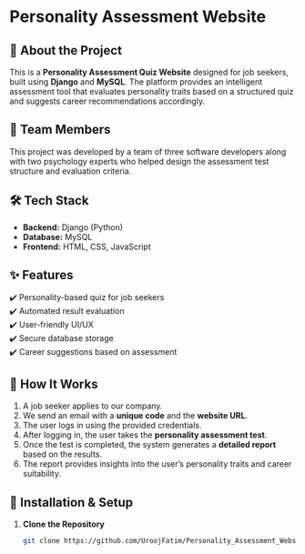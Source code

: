 # Personality Assessment Website  

## 🚀 About the Project  
This is a **Personality Assessment Quiz Website** designed for job seekers, built using **Django** and **MySQL**. The platform provides an intelligent assessment tool that evaluates personality traits based on a structured quiz and suggests career recommendations accordingly.  

## 👥 Team Members  
This project was developed by a team of three software developers along with two psychology experts who helped design the assessment test structure and evaluation criteria.  

## 🛠 Tech Stack  
- **Backend:** Django (Python)  
- **Database:** MySQL  
- **Frontend:** HTML, CSS, JavaScript  

## ✨ Features  
✔️ Personality-based quiz for job seekers  
✔️ Automated result evaluation  
✔️ User-friendly UI/UX  
✔️ Secure database storage  
✔️ Career suggestions based on assessment  

## 📌 How It Works  
1. A job seeker applies to our company.  
2. We send an email with a **unique code** and the **website URL**.  
3. The user logs in using the provided credentials.  
4. After logging in, the user takes the **personality assessment test**.  
5. Once the test is completed, the system generates a **detailed report** based on the results.  
6. The report provides insights into the user’s personality traits and career suitability.  

## 🔧 Installation & Setup  
1. **Clone the Repository**  
   ```sh
   git clone https://github.com/UroojFatim/Personality_Assessment_Website.git

